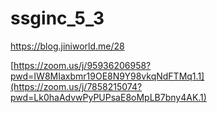 # ssginc_5_3



https://blog.jiniworld.me/28


[https://zoom.us/j/95936206958?pwd=IW8MIaxbmr19OE8N9Y98vkqNdFTMq1.1](https://zoom.us/j/7858215074?pwd=Lk0haAdvwPyPUPsaE8oMpLB7bny4AK.1)
